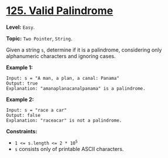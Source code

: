 # [125. Valid Palindrome](https://leetcode.com/problems/valid-palindrome/)

**Level:** `Easy`.

**Topic:** `Two Pointer`, `String`.

Given a string `s`, determine if it is a palindrome, considering only alphanumeric characters and ignoring cases.

**Example 1:**

```
Input: s = "A man, a plan, a canal: Panama"
Output: true
Explanation: "amanaplanacanalpanama" is a palindrome.
```

**Example 2:**

```
Input: s = "race a car"
Output: false
Explanation: "raceacar" is not a palindrome.
```

**Constraints:**

-   <code>1 <= s.length <= 2 \* 10<sup>5</sup></code>
-   `s` consists only of printable ASCII characters.
